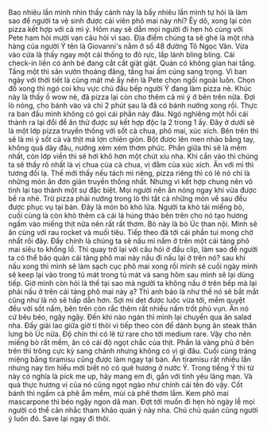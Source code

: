 Bao nhiêu lần mình nhìn thấy cảnh này là bấy nhiêu lần mình tự hỏi là làm sao để người ta vệ sinh được cái viên phô mai này nhỉ?  Êy dô, xong lại còn pizza kết hợp với cả mì ý.  Hôm nay sẽ dẫn mọi người đi hẹn hò cùng với Pete ham hỏi mười vạn câu hỏi vì sao.  Địa điểm chúng ta sẽ ghé là một nhà hàng của người Ý tên là Giovanni's nằm ở số 48 đường Tô Ngọc Vân. Vừa vào cửa là thấy ngay một cái thống to đỏ rực, lấp lánh bling bling. Cái check-in liền có ảnh bé đang cắt cắt giật giật.  Quán có không gian hai tầng. Tầng một thì sân vườn thoáng đãng, tầng hai ấm cúng sang trọng. Vì ban ngày với thời tiết là cũng mát mẻ ấy nên là Pete chọn ngồi ngoài luôn.  Chọn đồ xong thì ngó coi khu vực chú đầu bếp người Ý đang làm pizza nè.  Khúc này là thấy ồ wow nè, đã pizza lại còn cho thêm cả mì ý ở bên trên nữa. Đợi lò nóng, cho bánh vào và chỉ 2 phút sau là đã có bánh nướng xong rồi.  Thực ra ban đầu mình không có gọi cái phần này đâu. Ngó nghiêng một hồi cái thành ra lại đổi để ăn thử được sự kết hợp độc lạ 2 trong 1 ấy. Đây ở dưới sẽ là một lớp pizza truyền thống với sốt cà chua, phô mai, xúc xích.  Bên trên thì sẽ là mì ý sốt cà và thịt má lợn chiên giòn. Bột được lên men nhào bằng tay, không quá dày đâu, nướng xém xém thơm phức. Phần giữa thì sẽ là mềm nhất, còn lớp viền thì sẽ hơi khô hơn một chút xíu nha.  Khi cắn vào thì chúng ta sẽ thấy rõ nhất là vị chua của cà chua, vị đằm của xúc xích. Ăn với mì thì tương đối lạ. Thế mới thấy nếu tách mì riêng, pizza riêng thì có lẽ nó chỉ là những món ăn đơn giản truyền thống nhất. Nhưng vì kết hợp chung nên vô tình lại tạo thành một sự đặc biệt. Mọi người nên ăn nóng ngay khi vừa được bế ra nhé. Trừ pizza phải nướng trong lò thì tất cả những món về sau đều được phục vụ tại bàn.  Đây là món bò khò lửa. Người ta khò tái miếng bò, cuối cùng là còn khò thêm cả cái lá húng thảo bên trên cho nó tạo hương ngấm vào miếng thịt nữa nên rất rất thơm. Bò này là bò Úc than nội. Mình sẽ ăn cùng với rau rocket và muối tiêu. Tiếp theo đã tới cái phần tui mong chờ nhất rồi đây. Đấy chính là chúng ta sẽ nấu mì nấm ở trên một cái tảng phô mai siêu to khổng lồ. Thì quay trở lại với câu hỏi ở đầu clip, làm sao để người ta có thể bảo quản cái tảng phô mai này nấu đi nấu lại ở trên nó? sau khi nấu xong thì mình sẽ làm sạch cục phô mai xong rồi mình sẽ cuối ngày mình sẽ keep lại vào trong tủ mát trong tủ mát và sang hôm sau mình sẽ lại dùng tiếp. Giờ mình còn hỏi là thế tại sao mà người ta không nấu ở trên bếp mà lại phải nấu ở trên cái tảng phô mai này ạ? Thì anh bảo là như thế nó sẽ bắt mắt cũng như là nó sẽ hấp dẫn hơn. Sợi mì dẹt được luộc vừa tới, mềm quyệt đều với sốt nấm, bên trên còn rắc thêm rất nhiều nấm trốt phủ vụn. Ăn nó cứ bêu béo, ngậy ngậy. Đến khi nào ngán thì mình lại chuyển qua ăn salad nha. Đấy giải lao giữa giờ tí thôi vì tiếp theo còn để dành bụng ăn steak thăn lưng bò Úc nữa. Độ chín thì có lẽ từ rare cho tới medium rare. Vậy cho nên miếng bò rất mềm, ăn có cái độ ngọt chắc của thịt. Phần lá vàng phủ ở bên trên thì trông cực kỳ sang chảnh nhưng không có vị gì đâu. Cuối cùng tráng miệng bằng tiramisu cũng được làm ngay tại bàn. Ăn tiramisu rất nhiều lần nhưng nay tìm hiểu mới biết nó có quê hương ở nước Ý. Trong tiếng Ý thì từ này có nghĩa là pick me up, hãy mang em đi, gắn với tình yêu lãng mạn. Và quả thực hương vị của nó cũng ngọt ngào như chính cái tên đó vậy. Cốt bánh thì ngấm cà phê ẩm mềm, mùi cà phê thơm lắm. Kem phô mai mascarpone thì béo ngậy ngon dã man. Đợt tới muốn đi hẹn hò ngày lễ mọi người có thể cân nhắc tham khảo quán ý này nha. Chú chủ quán cũng người ý luôn đó. Save lại ngay đi thôi.